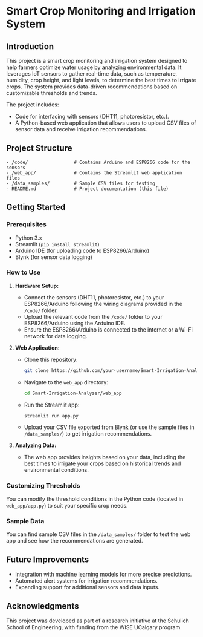 # Smart Crop Monitoring and Irrigation System

## Introduction
This project is a smart crop monitoring and irrigation system designed to help farmers optimize water usage by analyzing environmental data. It leverages IoT sensors to gather real-time data, such as temperature, humidity, crop height, and light levels, to determine the best times to irrigate crops. The system provides data-driven recommendations based on customizable thresholds and trends.

The project includes:
- Code for interfacing with sensors (DHT11, photoresistor, etc.).
- A Python-based web application that allows users to upload CSV files of sensor data and receive irrigation recommendations.

## Project Structure
```
- /code/                 # Contains Arduino and ESP8266 code for the sensors
- /web_app/              # Contains the Streamlit web application files
- /data_samples/         # Sample CSV files for testing
- README.md              # Project documentation (this file)
```

## Getting Started

### Prerequisites
- Python 3.x
- Streamlit (`pip install streamlit`)
- Arduino IDE (for uploading code to ESP8266/Arduino)
- Blynk (for sensor data logging)

### How to Use

1. **Hardware Setup:**
   - Connect the sensors (DHT11, photoresistor, etc.) to your ESP8266/Arduino following the wiring diagrams provided in the `/code/` folder.
   - Upload the relevant code from the `/code/` folder to your ESP8266/Arduino using the Arduino IDE.
   - Ensure the ESP8266/Arduino is connected to the internet or a Wi-Fi network for data logging.

2. **Web Application:**
   - Clone this repository:
     ```bash
     git clone https://github.com/your-username/Smart-Irrigation-Analyzer.git
     ```
   - Navigate to the `web_app` directory:
     ```bash
     cd Smart-Irrigation-Analyzer/web_app
     ```
   - Run the Streamlit app:
     ```bash
     streamlit run app.py
     ```
   - Upload your CSV file exported from Blynk (or use the sample files in `/data_samples/`) to get irrigation recommendations.

3. **Analyzing Data:**
   - The web app provides insights based on your data, including the best times to irrigate your crops based on historical trends and environmental conditions.

### Customizing Thresholds
You can modify the threshold conditions in the Python code (located in `web_app/app.py`) to suit your specific crop needs.

### Sample Data
You can find sample CSV files in the `/data_samples/` folder to test the web app and see how the recommendations are generated.

## Future Improvements
- Integration with machine learning models for more precise predictions.
- Automated alert systems for irrigation recommendations.
- Expanding support for additional sensors and data inputs.

## Acknowledgments
This project was developed as part of a research initiative at the Schulich School of Engineering, with funding from the WISE UCalgary program.

